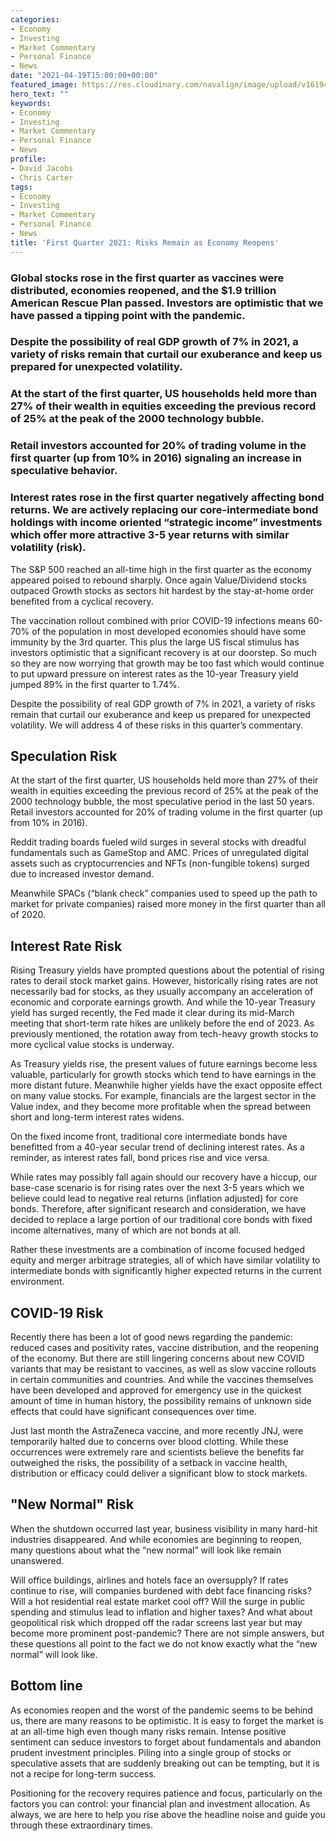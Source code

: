 ```yaml
---
categories:
- Economy
- Investing
- Market Commentary
- Personal Finance
- News
date: "2021-04-19T15:00:00+00:00"
featured_image: https://res.cloudinary.com/navalign/image/upload/v1619474539/walk-5118812_640_opopdh.jpg
hero_text: ""
keywords:
- Economy
- Investing
- Market Commentary
- Personal Finance
- News
profile:
- David Jacobs
- Chris Carter
tags:
- Economy
- Investing
- Market Commentary
- Personal Finance
- News
title: 'First Quarter 2021: Risks Remain as Economy Reopens'
---
```

### Global stocks rose in the first quarter as vaccines were distributed, economies reopened, and the $1.9 trillion American Rescue Plan passed. Investors are optimistic that we have passed a tipping point with the pandemic.

### Despite the possibility of real GDP growth of 7% in 2021, a variety of risks remain that curtail our exuberance and keep us prepared for unexpected volatility.

### At the start of the first quarter, US households held more than 27% of their wealth in equities exceeding the previous record of 25% at the peak of the 2000 technology bubble.

### Retail investors accounted for 20% of trading volume in the first quarter (up from 10% in 2016) signaling an increase in speculative behavior.

### Interest rates rose in the first quarter negatively affecting bond returns. We are actively replacing our core-intermediate bond holdings with income oriented “strategic income” investments which offer more attractive 3-5 year returns with similar volatility (risk).

The S&P 500 reached an all-time high in the first quarter as the economy appeared poised to rebound sharply. Once again Value/Dividend stocks outpaced Growth stocks as sectors hit hardest by the stay-at-home order benefited from a cyclical recovery.

The vaccination rollout combined with prior COVID-19 infections means 60-70% of the population in most developed economies should have some immunity by the 3rd quarter. This plus the large US fiscal stimulus has investors optimistic that a significant recovery is at our doorstep. So much so they are now worrying that growth may be too fast which would continue to put upward pressure on interest rates as the 10-year Treasury yield jumped 89% in the first quarter to 1.74%.

Despite the possibility of real GDP growth of 7% in 2021, a variety of risks remain that curtail our exuberance and keep us prepared for unexpected volatility. We will address 4 of these risks in this quarter’s commentary.

## Speculation Risk

At the start of the first quarter, US households held more than 27% of their wealth in equities exceeding the previous record of 25% at the peak of the 2000 technology bubble, the most speculative period in the last 50 years. Retail investors accounted for 20% of trading volume in the first quarter (up from 10% in 2016).

Reddit trading boards fueled wild surges in several stocks with dreadful fundamentals such as GameStop and AMC. Prices of unregulated digital assets such as cryptocurrencies and NFTs (non-fungible tokens) surged due to increased investor demand.

Meanwhile SPACs (“blank check” companies used to speed up the path to market for private companies) raised more money in the first quarter than all of 2020.

## Interest Rate Risk

Rising Treasury yields have prompted questions about the potential of rising rates to derail stock market gains. However, historically rising rates are not necessarily bad for stocks, as they usually accompany an acceleration of economic and corporate earnings growth. And while the 10-year Treasury yield has surged recently, the Fed made it clear during its mid-March meeting that short-term rate hikes are unlikely before the end of 2023. As previously mentioned, the rotation away from tech-heavy growth stocks to more cyclical value stocks is underway.

As Treasury yields rise, the present values of future earnings become less valuable, particularly for growth stocks which tend to have earnings in the more distant future. Meanwhile higher yields have the exact opposite effect on many value stocks. For example, financials are the largest sector in the Value index, and they become more profitable when the spread between short and long-term interest rates widens.

On the fixed income front, traditional core intermediate bonds have benefitted from a 40-year secular trend of declining interest rates. As a reminder, as interest rates fall, bond prices rise and vice versa.

While rates may possibly fall again should our recovery have a hiccup, our base-case scenario is for rising rates over the next 3-5 years which we believe could lead to negative real returns (inflation adjusted) for core bonds. Therefore, after significant research and consideration, we have decided to replace a large portion of our traditional core bonds with fixed income alternatives, many of which are not bonds at all.

Rather these investments are a combination of income focused hedged equity and merger arbitrage strategies, all of which have similar volatility to intermediate bonds with significantly higher expected returns in the current environment.

## COVID-19 Risk

Recently there has been a lot of good news regarding the pandemic: reduced cases and positivity rates, vaccine distribution, and the reopening of the economy. But there are still lingering concerns about new COVID variants that may be resistant to vaccines, as well as slow vaccine rollouts in certain communities and countries. And while the vaccines themselves have been developed and approved for emergency use in the quickest amount of time in human history, the possibility remains of unknown side effects that could have significant consequences over time.

Just last month the AstraZeneca vaccine, and more recently JNJ, were temporarily halted due to concerns over blood clotting. While these occurrences were extremely rare and scientists believe the benefits far outweighed the risks, the possibility of a setback in vaccine health, distribution or efficacy could deliver a significant blow to stock markets.

## "New Normal" Risk

When the shutdown occurred last year, business visibility in many hard-hit industries disappeared. And while economies are beginning to reopen, many questions about what the “new normal” will look like remain unanswered.

Will office buildings, airlines and hotels face an oversupply? If rates continue to rise, will companies burdened with debt face financing risks? Will a hot residential real estate market cool off? Will the surge in public spending and stimulus lead to inflation and higher taxes? And what about geopolitical risk which dropped off the radar screens last year but may become more prominent post-pandemic? There are not simple answers, but these questions all point to the fact we do not know exactly what the “new normal” will look like.

## Bottom line

As economies reopen and the worst of the pandemic seems to be behind us, there are many reasons to be optimistic. It is easy to forget the market is at an all-time high even though many risks remain. Intense positive sentiment can seduce investors to forget about fundamentals and abandon prudent investment principles. Piling into a single group of stocks or speculative assets that are suddenly breaking out can be tempting, but it is not a recipe for long-term success.

Positioning for the recovery requires patience and focus, particularly on the factors you can control: your financial plan and investment allocation. As always, we are here to help you rise above the headline noise and guide you through these extraordinary times.